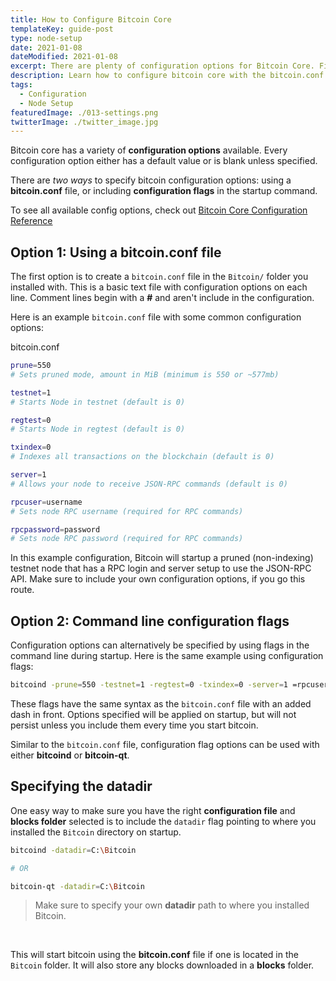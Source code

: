 ```yaml
---
title: How to Configure Bitcoin Core
templateKey: guide-post
type: node-setup
date: 2021-01-08
dateModified: 2021-01-08
excerpt: There are plenty of configuration options for Bitcoin Core. Find out which ones you might need.
description: Learn how to configure bitcoin core with the bitcoin.conf file and command line configuration flags.
tags:
  - Configuration
  - Node Setup
featuredImage: ./013-settings.png
twitterImage: ./twitter_image.jpg
---
```


Bitcoin core has a variety of **configuration options** available. Every configuration option either has a default value or is blank unless specified.

There are *two ways* to specify bitcoin configuration options: using a **bitcoin.conf** file, or including **configuration flags** in the startup command.  



To see all available config options, check out [Bitcoin Core Configuration Reference](http://localhost:8000/bitcoin-config)

## Option 1: Using a bitcoin.conf file

The first option is to create a `bitcoin.conf` file in the `Bitcoin/` folder you installed with. This is a basic text file with configuration options on each line. Comment lines begin with a **#** and aren't include in the configuration.

Here is an example `bitcoin.conf` file with some common configuration options:

<div class="filename">bitcoin.conf</div>

```bash
prune=550
# Sets pruned mode, amount in MiB (minimum is 550 or ~577mb)

testnet=1
# Starts Node in testnet (default is 0)

regtest=0
# Starts Node in regtest (default is 0)

txindex=0
# Indexes all transactions on the blockchain (default is 0)  

server=1
# Allows your node to receive JSON-RPC commands (default is 0)  

rpcuser=username
# Sets node RPC username (required for RPC commands) 

rpcpassword=password
# Sets node RPC password (required for RPC commands) 
```

In this example configuration, Bitcoin will startup a pruned (non-indexing) testnet node that has a RPC login and server setup to use the JSON-RPC API. Make sure to include your own configuration options, if you go this route.

## Option 2: Command line configuration flags
Configuration options can alternatively be specified by using flags in the command line during startup. Here is the same example using configuration flags:

```bash
bitcoind -prune=550 -testnet=1 -regtest=0 -txindex=0 -server=1 =rpcuser=username -rpcpassword=password
```

These flags have the same syntax as the `bitcoin.conf` file with an added dash in front. Options specified will be applied on startup, but will not persist unless you include them every time you start bitcoin.  

Similar to the `bitcoin.conf` file, configuration flag options can be used with either **bitcoind** or **bitcoin-qt**.


## Specifying the datadir
One easy way to make sure you have the right **configuration file** and **blocks folder** selected is to include the `datadir` flag pointing to where you installed the `Bitcoin` directory on startup.  


```bash
bitcoind -datadir=C:\Bitcoin

# OR

bitcoin-qt -datadir=C:\Bitcoin
```
> Make sure to specify your own **datadir** path to where you installed Bitcoin.
<br />

This will start bitcoin using the **bitcoin.conf** file if one is located in the `Bitcoin` folder. It will also store any blocks downloaded in a **blocks** folder.  